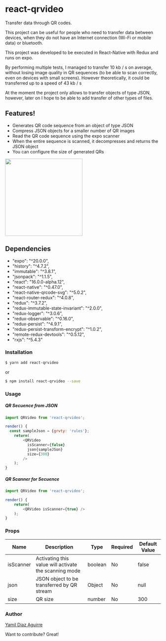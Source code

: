 # react-qrvideo

Transfer data through QR codes.

This project can be useful for people who need to transfer data between devices, when they do not have an Internet connection (Wi-Fi or mobile data) or bluetooth.

This project was developed to be executed in React-Native with Redux and runs on expo.

By performing multiple tests, I managed to transfer 10 kb / s on average, without losing image quality in QR sequences (to be able to scan correctly, even on devices with small screens). However theoretically, it could be transferred up to a speed of 43 kb / s

At the moment the project only allows to transfer objects of type JSON, however, later on I hope to be able to add transfer of other types of files.

## Features!

  - Generates QR code sequence from an object of type JSON
  - Compress JSON objects for a smaller number of QR images
  - Read the QR code sequence using the expo scanner
  - When the entire sequence is scanned, it decompresses and returns the JSON object
  - You can configure the size of generated QRs

<img src="https://media.giphy.com/media/l378phhgBqkVPFJTO/giphy.gif" width="250">

## Dependencies

  - "expo": "^20.0.0",
  - "history": "^4.7.2",
  - "immutable": "^3.8.1",
  - "jsonpack": "^1.1.5",
  - "react": "16.0.0-alpha.12",
  - "react-native": "^0.47.0",
  - "react-native-qrcode-svg": "^5.0.2",
  - "react-router-redux": "^4.0.8",
  - "redux": "^3.7.2",
  - "redux-immutable-state-invariant": "^2.0.0",
  - "redux-logger": "^3.0.6",
  - "redux-observable": "^0.16.0",
  - "redux-persist": "^4.9.1",
  - "redux-persist-transform-encrypt": "^1.0.2",
  - "remote-redux-devtools": "^0.5.12",
  - "rxjs": "^5.4.3"

### Installation

```sh
$ yarn add react-qrvideo
```

or

```sh
$ npm install react-qrvideo --save
```

### Usage

##### QR Secuence from JSON

```javascript
import QRVideo from 'react-qrvideo';

render() {
  const sampleJson = {grvty: 'rules'};
    return(
        <QRVideo
          isScanner={false}
          json{sampleJSon}
          size={300}
        />
    );
}
```

##### QR Scanner for Secuence

```javascript
import QRVideo from 'react-qrvideo';

render() {
    return(
        <QRVideo isScanner={true} />
    );
}
```

### Props

| Name | Description | Type | Required | Default Value
| ----------- | ----------- | ----------- | ----------- | ----------- |
| isScanner | Activating this value will activate the scanning mode | boolean | No | false |
| json | JSON object to be transferred by QR stream | Object | No | null |
| size | QR size | number | No | 300 |


### Author

[Yamil Diaz Aguirre](https://github.com/Yamilquery)

Want to contribute? Great!

